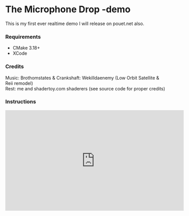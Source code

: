 # The Microphone Drop -demo

This is my first ever realtime demo I will release on pouet.net also.

### Requirements

- CMake 3.18+
- XCode

### Credits

Music: Brothomstates & Crankshaft: Wekilldaenemy (Low Orbit Satellite & Reii remodel)
<br/>Rest: me and shadertoy.com shaderers (see source code for proper credits)

### Instructions

<iframe width="560" height="315" src="https://www.youtube.com/embed/I6wRK5Gmp1g?controls=0" frameborder="0" allow="accelerometer; autoplay; encrypted-media; gyroscope; picture-in-picture" allowfullscreen></iframe>
